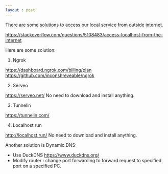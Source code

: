 ```yaml
---
layout : post
---
```

There are some solutions to access our local service from outside internet.

https://stackoverflow.com/questions/5108483/access-localhost-from-the-internet

Here are some solution:

1. Ngrok

<https://dashboard.ngrok.com/billing/plan>
<https://github.com/inconshreveable/ngrok>

2. Serveo

<https://serveo.net/>
No need to download and install anything.

3. Tunnelin

<https://tunnelin.com/>

4. Localhost run

<http://localhost.run/>
No need to download and install anything.

Another solution is Dynamic DNS:
- Use DuckDNS <https://www.duckdns.org/>
- Modify router : change port forwarding to forward request to specified port on a specified PC.

